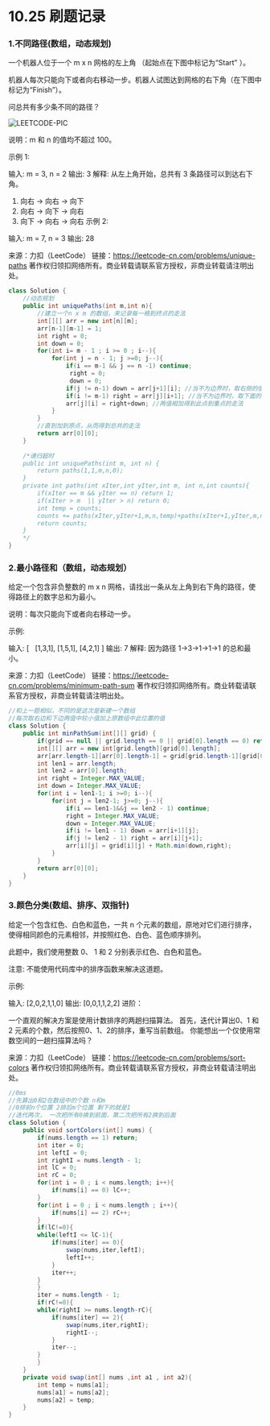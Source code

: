 # 10.25 刷题记录
### 1.不同路径(数组，动态规划)
一个机器人位于一个 m x n 网格的左上角 （起始点在下图中标记为“Start” ）。

机器人每次只能向下或者向右移动一步。机器人试图达到网格的右下角（在下图中标记为“Finish”）。

问总共有多少条不同的路径？

![LEETCODE-PIC](https://assets.leetcode-cn.com/aliyun-lc-upload/uploads/2018/10/22/robot_maze.png)

说明：m 和 n 的值均不超过 100。

示例 1:

输入: m = 3, n = 2
输出: 3
解释:
从左上角开始，总共有 3 条路径可以到达右下角。
1. 向右 -> 向右 -> 向下
2. 向右 -> 向下 -> 向右
3. 向下 -> 向右 -> 向右
示例 2:

输入: m = 7, n = 3
输出: 28

来源：力扣（LeetCode）
链接：https://leetcode-cn.com/problems/unique-paths
著作权归领扣网络所有。商业转载请联系官方授权，非商业转载请注明出处。
```Java
class Solution {
    //动态规划
    public int uniquePaths(int m,int n){
    	//建立一个n x m 的数组，来记录每一格到终点的走法
        int[][] arr = new int[n][m];
        arr[n-1][m-1] = 1;
        int right = 0;
        int down = 0;
        for(int i= m - 1 ; i >= 0 ; i--){
            for(int j = n - 1; j >=0; j--){
                if(i == m-1 && j == n -1) continue;
                 right = 0;
                 down = 0;
                if(j != n-1) down = arr[j+1][i]; //当不为边界时，取右侧的值
                if(i != m-1) right = arr[j][i+1]; //当不为边界时，取下面的值
                arr[j][i] = right+down; //两值相加得到此点到重点的走法
            }
        }
        //直到加到原点，从而得到总共的走法
        return arr[0][0];
    }
    
    /*递归超时
    public int uniquePaths(int m, int n) {
        return paths(1,1,m,n,0);
    }
    private int paths(int xIter,int yIter,int m, int n,int counts){
        if(xIter == m && yIter == n) return 1;
        if(xIter > m  || yIter > n) return 0;
        int temp = counts;
        counts += paths(xIter,yIter+1,m,n,temp)+paths(xIter+1,yIter,m,n,temp);
        return counts;
    }
    */
}
```
### 2.最小路径和（数组，动态规划）
给定一个包含非负整数的 m x n 网格，请找出一条从左上角到右下角的路径，使得路径上的数字总和为最小。

说明：每次只能向下或者向右移动一步。

示例:

输入:
[
  [1,3,1],
  [1,5,1],
  [4,2,1]
]
输出: 7
解释: 因为路径 1→3→1→1→1 的总和最小。

来源：力扣（LeetCode）
链接：https://leetcode-cn.com/problems/minimum-path-sum
著作权归领扣网络所有。商业转载请联系官方授权，非商业转载请注明出处。
```Java
//和上一题相似，不同的是这次是新建一个数组
//每次取右边和下边两值中较小值加上原数组中此位置的值
class Solution {
    public int minPathSum(int[][] grid) {
        if(grid == null || grid.length == 0 || grid[0].length == 0) return 0;
        int[][] arr = new int[grid.length][grid[0].length];
        arr[arr.length-1][arr[0].length-1] = grid[grid.length-1][grid[0].length-1];
        int len1 = arr.length;
        int len2 = arr[0].length;
        int right = Integer.MAX_VALUE;
        int down = Integer.MAX_VALUE;
        for(int i = len1-1; i >=0; i--){
            for(int j = len2-1; j>=0; j--){
                if(i == len1-1&&j == len2 - 1) continue;
                right = Integer.MAX_VALUE;
                down = Integer.MAX_VALUE;
                if(i != len1 - 1) down = arr[i+1][j];
                if(j != len2 - 1) right = arr[i][j+1];
                arr[i][j] = grid[i][j] + Math.min(down,right);
            }
        }
        return arr[0][0];
    }
}
```
### 3.颜色分类(数组、排序、双指针)
给定一个包含红色、白色和蓝色，一共 n 个元素的数组，原地对它们进行排序，使得相同颜色的元素相邻，并按照红色、白色、蓝色顺序排列。

此题中，我们使用整数 0、 1 和 2 分别表示红色、白色和蓝色。

注意:
不能使用代码库中的排序函数来解决这道题。

示例:

输入: [2,0,2,1,1,0]
输出: [0,0,1,1,2,2]
进阶：

一个直观的解决方案是使用计数排序的两趟扫描算法。
首先，迭代计算出0、1 和 2 元素的个数，然后按照0、1、2的排序，重写当前数组。
你能想出一个仅使用常数空间的一趟扫描算法吗？

来源：力扣（LeetCode）
链接：https://leetcode-cn.com/problems/sort-colors
著作权归领扣网络所有。商业转载请联系官方授权，非商业转载请注明出处。
```Java
//0ms 
//先算出0和2在数组中的个数 n和m
//0排前n个位置 2排后m个位置 剩下的就是1
//迭代两次， 一次把所有0换到前面，第二次把所有2换到后面
class Solution {
    public void sortColors(int[] nums) {
        if(nums.length == 1) return;
        int iter = 0;
        int leftI = 0;
        int rightI = nums.length - 1;
        int lC = 0;
        int rC = 0;
        for(int i = 0 ; i < nums.length; i++){
            if(nums[i] == 0) lC++;
        }
        for(int i = 0 ; i < nums.length ; i++){
            if(nums[i] == 2) rC++;
        }
        if(lC!=0){
        while(leftI <= lC-1){
            if(nums[iter] == 0){
                swap(nums,iter,leftI);              
                leftI++;
            }
            iter++;
        }
        }
        iter = nums.length - 1;
        if(rC!=0){
        while(rightI >= nums.length-rC){
            if(nums[iter] == 2){
                swap(nums,iter,rightI);
                rightI--;
            }
            iter--;
        }
        }
    }
    private void swap(int[] nums ,int a1 , int a2){
        int temp = nums[a1];
        nums[a1] = nums[a2];
        nums[a2] = temp;
    }
}
```
